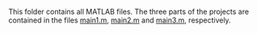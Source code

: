 This folder contains all MATLAB files. The three parts of the projects are contained in the files [main1.m](https://github.com/sabrimeyer/numerical-de/blob/main/matlab-source/main1.m), [main2.m](https://github.com/sabrimeyer/numerical-de/blob/main/matlab-source/main2.m) and [main3.m](https://github.com/sabrimeyer/numerical-de/blob/main/matlab-source/main3.m), respectively.
